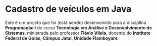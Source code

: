 # Cadastro de veículos em Java

Este é um projeto que foi (está sendo) desenvolvido para a disciplina **Programação I** do curso **Tecnologia em Análise e Desenvolvimento de Sistemas**, ministrada pelo professor **Flávio Vilela**, docente do **Instituto Federal de Goiás, Câmpus Jataí, Unidade Flamboyant**.
